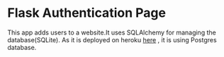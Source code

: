 # Flask Authentication Page
This app adds users to a website.It uses SQLAlchemy for managing the database(SQLite).
As it is deployed on heroku [here](https://flask-authenticate.herokuapp.com/) , it is using Postgres database.

